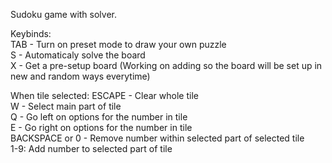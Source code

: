 Sudoku game with solver.			
			
Keybinds:				
TAB - Turn on preset mode to draw your own puzzle					
S - Automaticaly solve the board						
X - Get a pre-setup board (Working on adding so the board will be set up in new and random ways everytime)					
			
When tile selected:
ESCAPE - Clear whole tile							
W - Select main part of tile					
Q - Go left on options for the number in tile						
E - Go right on options for the number in tile							
BACKSPACE or 0 - Remove number within selected part of selected tile						
1-9: Add number to selected part of tile						
